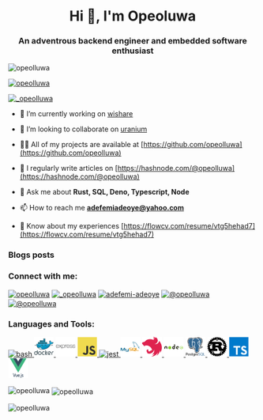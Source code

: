 <h1 align="center">Hi 👋, I'm Opeoluwa</h1>
<h3 align="center">An adventrous backend engineer and embedded software enthusiast</h3>

<p align="left"> <img src="https://komarev.com/ghpvc/?username=opeolluwa&label=Profile%20views&color=0e75b6&style=flat" alt="opeolluwa" /> </p>

<p align="left"> <a href="https://github.com/ryo-ma/github-profile-trophy"><img src="https://github-profile-trophy.vercel.app/?username=opeolluwa" alt="opeolluwa" /></a> </p>

<p align="left"> <a href="https://twitter.com/_opeolluwa" target="blank"><img src="https://img.shields.io/twitter/follow/_opeolluwa?logo=twitter&style=for-the-badge" alt="_opeolluwa" /></a> </p>

- 🔭 I’m currently working on [wishare](https://github.com/wishare)

- 👯 I’m looking to collaborate on [uranium](https://github.com/uranium)

- 👨‍💻 All of my projects are available at [https://github.com/opeolluwa](https://github.com/opeolluwa)

- 📝 I regularly write articles on [https://hashnode.com/@opeolluwa](https://hashnode.com/@opeolluwa)

- 💬 Ask me about **Rust, SQL, Deno, Typescript, Node**

- 📫 How to reach me **adefemiadeoye@yahoo.com**

- 📄 Know about my experiences [https://flowcv.com/resume/vtg5hehad7](https://flowcv.com/resume/vtg5hehad7)

### Blogs posts
<!-- BLOG-POST-LIST:START -->
<!-- BLOG-POST-LIST:END -->

<h3 align="left">Connect with me:</h3>
<p align="left">
<a href="https://dev.to/opeolluwa" target="blank"><img align="center" src="https://raw.githubusercontent.com/rahuldkjain/github-profile-readme-generator/master/src/images/icons/Social/devto.svg" alt="opeolluwa" height="30" width="40" /></a>
<a href="https://twitter.com/_opeolluwa" target="blank"><img align="center" src="https://raw.githubusercontent.com/rahuldkjain/github-profile-readme-generator/master/src/images/icons/Social/twitter.svg" alt="_opeolluwa" height="30" width="40" /></a>
<a href="https://linkedin.com/in/adefemi-adeoye" target="blank"><img align="center" src="https://raw.githubusercontent.com/rahuldkjain/github-profile-readme-generator/master/src/images/icons/Social/linked-in-alt.svg" alt="adefemi-adeoye" height="30" width="40" /></a>
<a href="https://hashnode.com/@opeolluwa" target="blank"><img align="center" src="https://raw.githubusercontent.com/rahuldkjain/github-profile-readme-generator/master/src/images/icons/Social/hashnode.svg" alt="@opeolluwa" height="30" width="40" /></a>
<a href="https://medium.com/@opeolluwa" target="blank"><img align="center" src="https://raw.githubusercontent.com/rahuldkjain/github-profile-readme-generator/master/src/images/icons/Social/medium.svg" alt="@opeolluwa" height="30" width="40" /></a>
</p>

<h3 align="left">Languages and Tools:</h3>
<p align="left"> <a href="https://www.gnu.org/software/bash/" target="_blank" rel="noreferrer"> <img src="https://www.vectorlogo.zone/logos/gnu_bash/gnu_bash-icon.svg" alt="bash" width="40" height="40"/> </a> <a href="https://www.docker.com/" target="_blank" rel="noreferrer"> <img src="https://raw.githubusercontent.com/devicons/devicon/master/icons/docker/docker-original-wordmark.svg" alt="docker" width="40" height="40"/> </a> <a href="https://expressjs.com" target="_blank" rel="noreferrer"> <img src="https://raw.githubusercontent.com/devicons/devicon/master/icons/express/express-original-wordmark.svg" alt="express" width="40" height="40"/> </a> <a href="https://developer.mozilla.org/en-US/docs/Web/JavaScript" target="_blank" rel="noreferrer"> <img src="https://raw.githubusercontent.com/devicons/devicon/master/icons/javascript/javascript-original.svg" alt="javascript" width="40" height="40"/> </a> <a href="https://jestjs.io" target="_blank" rel="noreferrer"> <img src="https://www.vectorlogo.zone/logos/jestjsio/jestjsio-icon.svg" alt="jest" width="40" height="40"/> </a> <a href="https://www.mysql.com/" target="_blank" rel="noreferrer"> <img src="https://raw.githubusercontent.com/devicons/devicon/master/icons/mysql/mysql-original-wordmark.svg" alt="mysql" width="40" height="40"/> </a> <a href="https://nestjs.com/" target="_blank" rel="noreferrer"> <img src="https://raw.githubusercontent.com/devicons/devicon/master/icons/nestjs/nestjs-plain.svg" alt="nestjs" width="40" height="40"/> </a> <a href="https://nodejs.org" target="_blank" rel="noreferrer"> <img src="https://raw.githubusercontent.com/devicons/devicon/master/icons/nodejs/nodejs-original-wordmark.svg" alt="nodejs" width="40" height="40"/> </a> <a href="https://www.postgresql.org" target="_blank" rel="noreferrer"> <img src="https://raw.githubusercontent.com/devicons/devicon/master/icons/postgresql/postgresql-original-wordmark.svg" alt="postgresql" width="40" height="40"/> </a> <a href="https://www.rust-lang.org" target="_blank" rel="noreferrer"> <img src="https://raw.githubusercontent.com/devicons/devicon/master/icons/rust/rust-plain.svg" alt="rust" width="40" height="40"/> </a> <a href="https://www.typescriptlang.org/" target="_blank" rel="noreferrer"> <img src="https://raw.githubusercontent.com/devicons/devicon/master/icons/typescript/typescript-original.svg" alt="typescript" width="40" height="40"/> </a> <a href="https://vuejs.org/" target="_blank" rel="noreferrer"> <img src="https://raw.githubusercontent.com/devicons/devicon/master/icons/vuejs/vuejs-original-wordmark.svg" alt="vuejs" width="40" height="40"/> </a> </p>

<p><img align="left" src="https://github-readme-stats.vercel.app/api/top-langs?username=opeolluwa&show_icons=true&locale=en&layout=compact" alt="opeolluwa" /></p>

<p>&nbsp;<img align="center" src="https://github-readme-stats.vercel.app/api?username=opeolluwa&show_icons=true&locale=en" alt="opeolluwa" /></p>

<p><img align="center" src="https://github-readme-streak-stats.herokuapp.com/?user=opeolluwa&" alt="opeolluwa" /></p>

